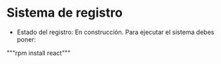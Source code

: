 <h1> Sistema de registro </h1>

- Estado del registro: En construcción.
Para ejecutar el sistema debes poner:

"""rpm install react""" 
